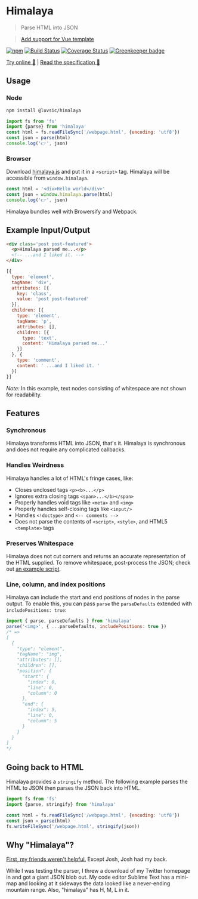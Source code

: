 # Himalaya

> Parse HTML into JSON

> [Add support for Vue template](https://github.com/andrejewski/himalaya/issues/105)

[![npm](https://img.shields.io/npm/v/himalaya.svg)](https://www.npmjs.com/package/himalaya)
[![Build Status](https://travis-ci.org/andrejewski/himalaya.svg?branch=master)](https://travis-ci.org/andrejewski/himalaya)
[![Coverage Status](https://coveralls.io/repos/github/andrejewski/himalaya/badge.svg?branch=master)](https://coveralls.io/github/andrejewski/himalaya?branch=master)
[![Greenkeeper badge](https://badges.greenkeeper.io/andrejewski/himalaya.svg)](https://greenkeeper.io/)

[Try online 🚀](http://andrejewski.github.io/himalaya)
|
[Read the specification 📖](https://github.com/andrejewski/himalaya/blob/master/text/ast-spec-v1.md)

## Usage

### Node
```bash
npm install @luvsic/himalaya
```

```js
import fs from 'fs'
import {parse} from 'himalaya'
const html = fs.readFileSync('/webpage.html', {encoding: 'utf8'})
const json = parse(html)
console.log('👉', json)
```

### Browser
Download [himalaya.js](https://github.com/andrejewski/himalaya/blob/master/docs/dist/himalaya.js) and put it in a `<script>` tag. Himalaya will be accessible from `window.himalaya`.

```js
const html = '<div>Hello world</div>'
const json = window.himalaya.parse(html)
console.log('👉', json)
```

Himalaya bundles well with Browersify and Webpack.

## Example Input/Output

```html
<div class='post post-featured'>
  <p>Himalaya parsed me...</p>
  <!-- ...and I liked it. -->
</div>
```

```js
[{
  type: 'element',
  tagName: 'div',
  attributes: [{
    key: 'class',
    value: 'post post-featured'
  }],
  children: [{
    type: 'element',
    tagName: 'p',
    attributes: [],
    children: [{
      type: 'text',
      content: 'Himalaya parsed me...'
    }]
  }, {
    type: 'comment',
    content: ' ...and I liked it. '
  }]
}]
```

*Note:* In this example, text nodes consisting of whitespace are not shown for readability.

## Features

### Synchronous
Himalaya transforms HTML into JSON, that's it. Himalaya is synchronous and does not require any complicated callbacks.

### Handles Weirdness
Himalaya handles a lot of HTML's fringe cases, like:
- Closes unclosed tags `<p><b>...</p>`
- Ignores extra closing tags `<span>...</b></span>`
- Properly handles void tags like `<meta>` and `<img>`
- Properly handles self-closing tags like `<input/>`
- Handles `<!doctype>` and `<-- comments -->`
- Does not parse the contents of `<script>`, `<style>`, and HTML5 `<template>` tags

### Preserves Whitespace
Himalaya does not cut corners and returns an accurate representation of the HTML supplied. To remove whitespace, post-process the JSON; check out [an example script](https://gist.github.com/andrejewski/773487d4f4a46b16865405d7b74eabf9).

### Line, column, and index positions
Himalaya can include the start and end positions of nodes in the parse output.
To enable this, you can pass `parse` the `parseDefaults` extended with `includePositions: true`:

```js
import { parse, parseDefaults } from 'himalaya'
parse('<img>', { ...parseDefaults, includePositions: true })
/* =>
[
  {
    "type": "element",
    "tagName": "img",
    "attributes": [],
    "children": [],
    "position": {
      "start": {
        "index": 0,
        "line": 0,
        "column": 0
      },
      "end": {
        "index": 5,
        "line": 0,
        "column": 5
      }
    }
  }
]
*/
```

## Going back to HTML
Himalaya provides a `stringify` method. The following example parses the HTML to JSON then parses the JSON back into HTML.

```js
import fs from 'fs'
import {parse, stringify} from 'himalaya'

const html = fs.readFileSync('/webpage.html', {encoding: 'utf8'})
const json = parse(html)
fs.writeFileSync('/webpage.html', stringify(json))
```

## Why "Himalaya"?

[First, my friends weren't helpful.](https://twitter.com/compooter/status/597908517132042240) Except Josh, Josh had my back.

While I was testing the parser, I threw a download of my Twitter homepage in and got a giant JSON blob out. My code editor Sublime Text has a mini-map and looking at it sideways the data looked like a never-ending mountain range. Also, "himalaya" has H, M, L in it.
